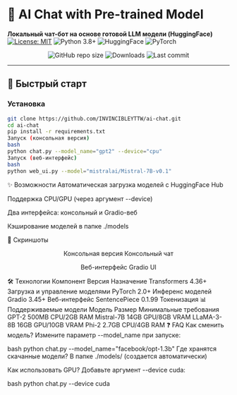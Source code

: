 # 🤖 AI Chat with Pre-trained Model

**Локальный чат-бот на основе готовой LLM модели (HuggingFace)**  
[![License: MIT](https://img.shields.io/badge/License-MIT-blue.svg)](LICENSE)
![Python 3.8+](https://img.shields.io/badge/Python-3.8+-3776AB?logo=python)
![HuggingFace](https://img.shields.io/badge/HuggingFace-Transformers-yellow?logo=huggingface)
![PyTorch](https://img.shields.io/badge/PyTorch-%23EE4C2C.svg?logo=pytorch)

<div align="center">
  
![GitHub repo size](https://img.shields.io/github/repo-size/INVINCIBLEYTTW/ai-chat)
![Downloads](https://img.shields.io/github/downloads/INVINCIBLEYTTW/ai-chat/total?color=blue)
![Last commit](https://img.shields.io/github/last-commit/INVINCIBLEYTTW/ai-chat?color=green)

</div>

---

## 🚀 Быстрый старт

### Установка
```bash
git clone https://github.com/INVINCIBLEYTTW/ai-chat.git
cd ai-chat
pip install -r requirements.txt
Запуск (консольная версия)
bash
python chat.py --model_name="gpt2" --device="cpu"
Запуск (веб-интерфейс)
bash
python web_ui.py --model="mistralai/Mistral-7B-v0.1"
```
✨ Возможности
Автоматическая загрузка моделей с HuggingFace Hub

Поддержка CPU/GPU (через аргумент --device)

Два интерфейса: консольный и Gradio-веб

Кэширование моделей в папке ./models

📸 Скриншоты
<div align="center">
Консольная версия
Консольный чат

Веб-интерфейс
Gradio UI

</div>
🛠 Технологии
Компонент	Версия	Назначение
Transformers	4.36+	Загрузка и управление моделями
PyTorch	2.0+	Инференс моделей
Gradio	3.45+	Веб-интерфейс
SentencePiece	0.1.99	Токенизация
📊 Поддерживаемые модели
Модель	Размер	Минимальные требования
GPT-2	500MB	CPU/2GB RAM
Mistral-7B	14GB	GPU/8GB VRAM
LLaMA-3-8B	16GB	GPU/10GB VRAM
Phi-2	2.7GB	CPU/4GB RAM
❓ FAQ
Как сменить модель?
Измените параметр --model_name при запуске:

bash
python chat.py --model_name="facebook/opt-1.3b"
Где хранятся скачанные модели?
В папке ./models/ (создается автоматически)

Как использовать GPU?
Добавьте аргумент --device cuda:

bash
python chat.py --device cuda
